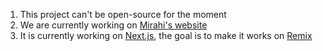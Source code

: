 1. This project can't be open-source for the moment
2. We are currently working on <a href="https://mirahi.io" target="_blank">Mirahi's website</a>
3. It is currently working on <a href="https://nextjs.org/" target="_blank">Next.js</a>, the goal is to make it works on <a href="https://remix.run/" target="_blank">Remix</a>
